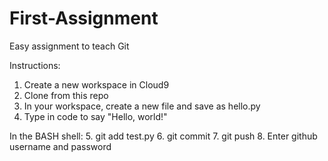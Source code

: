 # First-Assignment
Easy assignment to teach Git

Instructions:
1. Create a new workspace in Cloud9
2. Clone from this repo
3. In your workspace, create a new file and save as hello.py
4. Type in code to say "Hello, world!"

In the BASH shell:
5. git add test.py
6. git commit
7. git push
8. Enter github username and password

